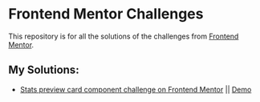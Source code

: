 # Frontend Mentor Challenges

This repository is for all the solutions of the challenges from [Frontend Mentor](https://www.frontendmentor.io).

## My Solutions:

- [Stats preview card component challenge on Frontend Mentor](https://github.com/RageHardrack/retos-frontend-mentor/tree/main/stats-preview-card-component-main) || [Demo](https://spcc-dan-frontend-mentor.netlify.app/)
